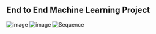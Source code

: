 ## End to End Machine Learning Project

![image](https://github.com/ferozk0333/MLProject/assets/48884151/4ba45480-fc1e-4e96-a6fe-7a5ea0fc1117)
![image](https://github.com/ferozk0333/MLProject/assets/48884151/dae8fcd4-1c1a-49ab-86fb-472981dfb491)
![Sequence](https://github.com/ferozk0333/MLProject/assets/48884151/b6082cdd-8c64-446d-ae9f-08ea4f7d1a4c)



